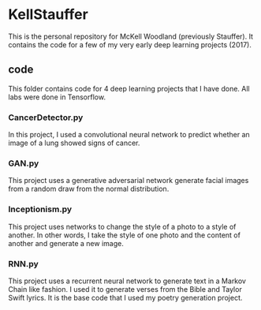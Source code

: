 # KellStauffer

This is the personal repository for McKell Woodland (previously Stauffer).
It contains the code for a few of my very early deep learning projects (2017).

## code

This folder contains code for 4 deep learning projects that I have done.
All labs were done in Tensorflow.

### CancerDetector.py

In this project, I used a convolutional neural network to predict whether an image of a lung showed signs of cancer.

### GAN.py

This project uses a generative adversarial network generate facial images from a random draw from the normal distribution.

### Inceptionism.py

This project uses networks to change the style of a photo to a style of another.
In other words, I take the style of one photo and the content of another and generate a new image.

### RNN.py

This project uses a recurrent neural network to generate text in a Markov Chain like fashion.
I used it to generate verses from the Bible and Taylor Swift lyrics.
It is the base code that I used my poetry generation project.
